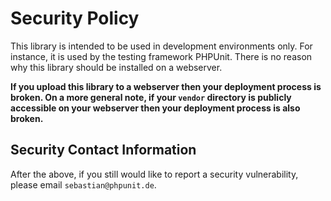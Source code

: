 # Security Policy

This library is intended to be used in development environments only. For instance, it is used by the testing framework
PHPUnit. There is no reason why this library should be installed on a webserver.

**If you upload this library to a webserver then your deployment process is broken. On a more general note, if
your `vendor` directory is publicly accessible on your webserver then your deployment process is also broken.**

## Security Contact Information

After the above, if you still would like to report a security vulnerability, please email `sebastian@phpunit.de`.
